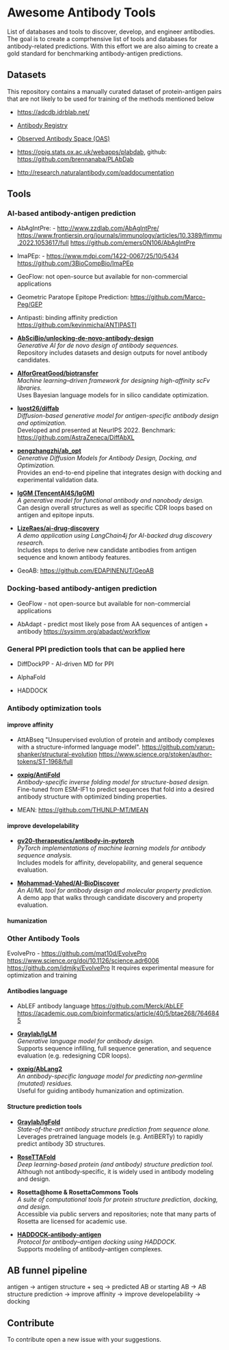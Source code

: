 # Awesome Antibody Tools
List of databases and tools to discover, develop, and engineer antibodies.
The goal is to create a comprhensive list of tools and databases for antibody-related predictions. With this effort we are also aiming to create a gold standard for benchmarking antibody-antigen predictions.

## Datasets
This repository contains a manually curated dataset of protein-antigen pairs that are not likely to be used for training of the methods mentioned below

- https://adcdb.idrblab.net/

- [Antibody Registry](https://antibodyregistry.org/)  

- [Observed Antibody Space (OAS)](http://opig.stats.ox.ac.uk/webapps/oas/)

- https://opig.stats.ox.ac.uk/webapps/plabdab, github: https://github.com/brennanaba/PLAbDab

- http://research.naturalantibody.com/paddocumentation


## Tools

### AI-based antibody-antigen prediction
- AbAgIntPre: - http://www.zzdlab.com/AbAgIntPre/ https://www.frontiersin.org/journals/immunology/articles/10.3389/fimmu.2022.1053617/full https://github.com/emersON106/AbAgIntPre
  
- ImaPEp: - https://www.mdpi.com/1422-0067/25/10/5434 https://github.com/3BioCompBio/ImaPEp

- GeoFlow: not open-source but available for non-commercial applications

- Geometric Paratope Epitope Prediction: https://github.com/Marco-Peg/GEP

- Antipasti: binding affinity prediction https://github.com/kevinmicha/ANTIPASTI

- **[AbSciBio/unlocking-de-novo-antibody-design](https://github.com/AbSciBio/unlocking-de-novo-antibody-design)**  
  *Generative AI for de novo design of antibody sequences.*  
  Repository includes datasets and design outputs for novel antibody candidates.

- **[AIforGreatGood/biotransfer](https://github.com/AIforGreatGood/biotransfer)**  
  *Machine learning–driven framework for designing high-affinity scFv libraries.*  
  Uses Bayesian language models for in silico candidate optimization.

- **[luost26/diffab](https://github.com/luost26/diffab)**  
  *Diffusion-based generative model for antigen-specific antibody design and optimization.*  
  Developed and presented at NeurIPS 2022.
  Benchmark: https://github.com/AstraZeneca/DiffAbXL

- **[pengzhangzhi/ab_opt](https://github.com/pengzhangzhi/ab_opt)**  
  *Generative Diffusion Models for Antibody Design, Docking, and Optimization.*  
  Provides an end-to-end pipeline that integrates design with docking and experimental validation data.

- **[IgGM (TencentAI4S/IgGM)](https://github.com/TencentAI4S/IgGM)**  
  *A generative model for functional antibody and nanobody design.*  
  Can design overall structures as well as specific CDR loops based on antigen and epitope inputs.

- **[LizeRaes/ai-drug-discovery](https://github.com/LizeRaes/ai-drug-discovery)**  
  *A demo application using LangChain4j for AI-backed drug discovery research.*  
  Includes steps to derive new candidate antibodies from antigen sequence and known antibody features.

- GeoAB: https://github.com/EDAPINENUT/GeoAB


### Docking-based antibody-antigen prediction
- GeoFlow - not open-source but available for non-commercial applications

- AbAdapt - predict most likely pose from AA sequences of antigen + antibody https://sysimm.org/abadapt/workflow

### General PPI prediction tools that can be applied here

- DiffDockPP - AI-driven MD for PPI

- AlphaFold

- HADDOCK



### Antibody optimization tools
#### improve affinity
- AttABseq
"Unsupervised evolution of protein and antibody complexes with a structure-informed language model". https://github.com/varun-shanker/structural-evolution https://www.science.org/stoken/author-tokens/ST-1968/full

- **[oxpig/AntiFold](https://github.com/oxpig/AntiFold)**  
  *Antibody-specific inverse folding model for structure-based design.*  
  Fine-tuned from ESM-IF1 to predict sequences that fold into a desired antibody structure with optimized binding properties.

- MEAN: https://github.com/THUNLP-MT/MEAN


#### improve developelability

- **[gv20-therapeutics/antibody-in-pytorch](https://github.com/gv20-therapeutics/antibody-in-pytorch)**  
  *PyTorch implementations of machine learning models for antibody sequence analysis.*  
  Includes models for affinity, developability, and general sequence evaluation.

- **[Mohammad-Vahed/AI-BioDiscover](https://github.com/Mohammad-Vahed/AI-BioDiscover)**  
  *An AI/ML tool for antibody design and molecular property prediction.*  
  A demo app that walks through candidate discovery and property evaluation.

#### humanization


### Other Antibody Tools
EvolvePro - https://github.com/mat10d/EvolvePro https://www.science.org/doi/10.1126/science.adr6006 https://github.com/idmjky/EvolvePro
It requires experimental measure for optimization and training

#### Antibodies language
- AbLEF antibody language https://github.com/Merck/AbLEF https://academic.oup.com/bioinformatics/article/40/5/btae268/7646845

- **[Graylab/IgLM](https://github.com/Graylab/IgLM)**  
  *Generative language model for antibody design.*  
  Supports sequence infilling, full sequence generation, and sequence evaluation (e.g. redesigning CDR loops).

- **[oxpig/AbLang2](https://github.com/oxpig/AbLang2)**  
  *An antibody-specific language model for predicting non‑germline (mutated) residues.*  
  Useful for guiding antibody humanization and optimization.

#### Structure prediction tools

- **[Graylab/IgFold](https://github.com/Graylab/IgFold)**  
  *State-of-the-art antibody structure prediction from sequence alone.*  
  Leverages pretrained language models (e.g. AntiBERTy) to rapidly predict antibody 3D structures.

- **[RoseTTAFold](https://github.com/RosettaCommons/RoseTTAFold)**  
  *Deep learning-based protein (and antibody) structure prediction tool.*  
  Although not antibody‑specific, it is widely used in antibody modeling and design.

- **Rosetta@home & RosettaCommons Tools**  
  *A suite of computational tools for protein structure prediction, docking, and design.*  
  Accessible via public servers and repositories; note that many parts of Rosetta are licensed for academic use.

- **[HADDOCK-antibody-antigen](https://github.com/haddocking/HADDOCK-antibody-antigen)**  
  *Protocol for antibody–antigen docking using HADDOCK.*  
  Supports modeling of antibody–antigen complexes.


## AB funnel pipeline

antigen -> antigen structure + seq -> predicted AB or starting AB -> AB structure prediction  -> improve affinity -> improve developelability -> docking



## Contribute
To contribute open a new issue with your suggestions.

